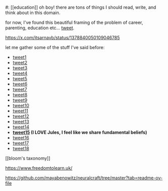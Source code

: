 #: [[education]] 
oh boy! there are tons of things I should read, write, and think about in this domain.

for now, I've found this beautiful framing of the problem of career, parenting, education etc... [tweet](https://twitter.com/nu_phases/status/1666915392063930368?s=20).

https://x.com/itsarnavb/status/1378840050109046785

let me gather some of the stuff I've said before:

- [tweet1](https://twitter.com/XinYaanZyoy/status/1598667562057084928) 
- [tweet2](https://twitter.com/XinYaanZyoy/status/1425075399168569350)
- [tweet3](https://twitter.com/XinYaanZyoy/status/1417435662446481434)
- [tweet4](https://twitter.com/XinYaanZyoy/status/1364827850076016641?s=20)
- [tweet5](https://twitter.com/XinYaanZyoy/status/1419585688526336003)
- [tweet6](https://twitter.com/XinYaanZyoy/status/1414298142225305601)
- [tweet7](https://twitter.com/XinYaanZyoy/status/1405945450226585608)
- [tweet8](https://twitter.com/XinYaanZyoy/status/1541431221414150144?s=20)
- [tweet9](https://twitter.com/XinYaanZyoy/status/1606022327459729411?s=20)
- [tweet10](https://twitter.com/XinYaanZyoy/status/1554082086939754497?s=20)
- [tweet11](https://twitter.com/XinYaanZyoy/status/1476788955735412736?s=20)
- [tweet12](https://twitter.com/XinYaanZyoy/status/1432809548499218433?s=20)
- [tweet13](https://twitter.com/XinYaanZyoy/status/1660979805527875585?s=20)
- [tweet14](https://twitter.com/XinYaanZyoy/status/1406890850131447809?s=20)
- **[tweet15](https://twitter.com/XinYaanZyoy/status/1476954340875292674?s=20) (I LOVE Jules, I feel like we share fundamental beliefs)**
- [tweet16](https://twitter.com/XinYaanZyoy/status/1417164718574166019?s=20)
- [tweet17](https://twitter.com/XinYaanZyoy/status/1397121787591225345?s=20)
- [tweet18](https://twitter.com/XinYaanZyoy/status/1462815941658656771?s=20)


[[bloom's taxonomy]]

https://www.freedomtolearn.uk/

https://github.com/mayabenowitz/neuralcraft/tree/master?tab=readme-ov-file

